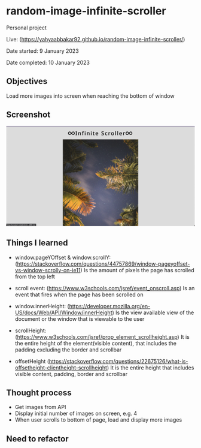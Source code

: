 # random-image-infinite-scroller

Personal project

Live: (https://yahyaabbakar92.github.io/random-image-infinite-scroller/)

Date started: 9 January 2023

Date completed: 10 January 2023

## Objectives

Load more images into screen when reaching the bottom of window

## Screenshot

![Alt text](Screenshot%202023-01-10%20at%2011.18.00.png)

## Things I learned

- window.pageYOffset & window.scrollY:(https://stackoverflow.com/questions/44757869/window-pageyoffset-vs-window-scrolly-on-ie11) Is the amount of pixels the page has scrolled from the top left

- scroll event: (https://www.w3schools.com/jsref/event_onscroll.asp) Is an event that fires when the page has been scrolled on
- window.innerHeight: (https://developer.mozilla.org/en-US/docs/Web/API/Window/innerHeight) Is the view available view of the document or the window that is viewable to the user
- scrollHeight: (https://www.w3schools.com/jsref/prop_element_scrollheight.asp) It is the entire height of the element(visible content), that includes the padding excluding the border and scrollbar
- offsetHeight (https://stackoverflow.com/questions/22675126/what-is-offsetheight-clientheight-scrollheight) It is the entire height that includes visible content, padding, border and scrollbar

## Thought process

- Get images from API
- Display initial number of images on screen, e.g. 4
- When user scrolls to bottom of page, load and display more images

## Need to refactor
